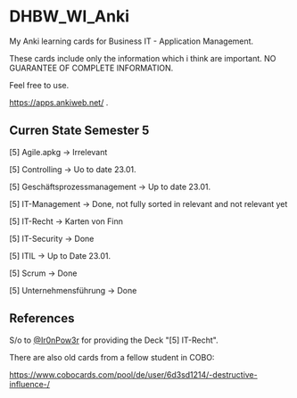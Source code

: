 # DHBW_WI_Anki
My Anki learning cards for Business IT - Application Management.

These cards include only the information which i think are important. 
NO GUARANTEE OF COMPLETE INFORMATION.

Feel free to use. 

https://apps.ankiweb.net/
.

## Curren State Semester 5
[5] Agile.apkg -> Irrelevant

[5] Controlling -> Uo to date 23.01.

[5] Geschäftsprozessmanagement -> Up to date 23.01.

[5] IT-Management -> Done, not fully sorted in relevant and not relevant yet

[5] IT-Recht -> Karten von Finn

[5] IT-Security -> Done

[5] ITIL -> Up to Date 23.01.

[5] Scrum -> Done

[5] Unternehmensführung -> Done


## References
S/o to [@Ir0nPow3r](https://github.com/Ir0nPow3r) for providing the Deck "[5] IT-Recht".

There are also old cards from a fellow student in COBO: 

https://www.cobocards.com/pool/de/user/6d3sd1214/-destructive-influence-/
